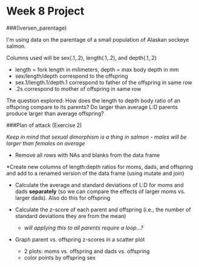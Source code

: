 # Week 8 Project 
###(Iversen_parentage)

I'm using data on the parentage of a small population of Alaskan sockeye salmon. 

Columns used will be sex(.1,.2), length(.1,.2), and depth(.1,.2)
  * length = fork length in milimeters, depth = max body depth in mm
  * sex/length/depth correspond to the offspring
  * sex.1/length.1/depth.1 correspond to father of the offspring in same row
  * .2s correspond to mother of offspring in same row

The question explored: How does the length to depth body ratio of an offspring compare to its parents? Do larger than average L:D parents produce larger than average offspring?

###Plan of attack (Exercise 2)

*Keep in mind that sexual dimorphism is a thing in salmon - males will be larger than females on average*

* Remove all rows with NAs and blanks from the data frame

*Create new columns of length:depth ratios for moms, dads, and offspring and add to a renamed version of the data frame (using mutate and join)

* Calculate the average and standard deviations of L:D for moms and dads **separately** (so we can compare the effects of larger moms vs. larger dads). Also do this for offspring

* Calculate the z-score of each parent and offspring (i.e., the number of standard deviations they are from the mean)
    * *will applying this to all parents require a loop...?*
 
* Graph parent vs. offspring z-scores in a scatter plot
    * 2 plots: moms vs. offspring and dads vs. offspring
    * color points by offspring sex 
